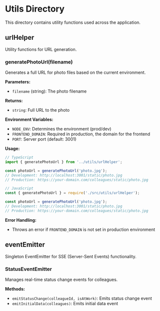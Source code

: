 # Utils Directory

This directory contains utility functions used across the application.

## urlHelper

Utility functions for URL generation.

### generatePhotoUrl(filename)

Generates a full URL for photo files based on the current environment.

**Parameters:**
- `filename` (string): The photo filename

**Returns:**
- `string`: Full URL to the photo

**Environment Variables:**
- `NODE_ENV`: Determines the environment (prod/dev)
- `FRONTEND_DOMAIN`: Required in production, the domain for the frontend
- `PORT`: Server port (default: 3001)

**Usage:**

```typescript
// TypeScript
import { generatePhotoUrl } from '../utils/urlHelper';

const photoUrl = generatePhotoUrl('photo.jpg');
// Development: http://localhost:3001/static/photo.jpg
// Production: https://your-domain.com/colleagues/static/photo.jpg
```

```javascript
// JavaScript
const { generatePhotoUrl } = require('./src/utils/urlHelper');

const photoUrl = generatePhotoUrl('photo.jpg');
// Development: http://localhost:3001/static/photo.jpg
// Production: https://your-domain.com/colleagues/static/photo.jpg
```

**Error Handling:**
- Throws an error if `FRONTEND_DOMAIN` is not set in production environment

## eventEmitter

Singleton EventEmitter for SSE (Server-Sent Events) functionality.

### StatusEventEmitter

Manages real-time status change events for colleagues.

**Methods:**
- `emitStatusChange(colleagueId, isAtWork)`: Emits status change event
- `emitInitialData(colleagues)`: Emits initial data event 